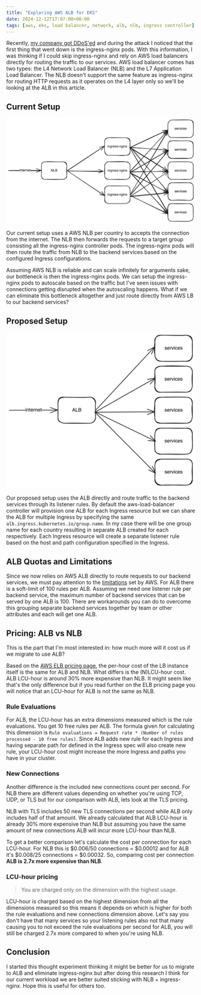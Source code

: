 ```yaml
---
title: "Exploring AWS ALB for EKS"
date: 2024-12-12T17:07:00+08:00
tags: [aws, eks, load balancer, network, alb, nlb, ingress controller]
---
```


Recently, [my company got DDoS'ed](https://pokgak.xyz/articles/we-got-ddosed/) and during the attack I noticed that the first thing that went down is the ingress-nginx pods. With this information, I was thinking if I could skip ingress-nginx and rely on AWS load balancers directly for routing the traffic to our services. AWS load balancer comes has two types: the L4 Network Load Balancer (NLB) and the L7 Application Load Balancer. The NLB doesn't support the same feature as ingress-nginx for routing HTTP requests as it operates on the L4 layer only so we'll be looking at the ALB in this article.

## Current Setup

![AWS NLB with ingress-nginx](images/lb-nlb-ingress-nginx.png)

Our current setup uses a AWS NLB per country to accepts the connection from the internet. The NLB then forwards the requests to a target group consisting all the ingress-nginx controller pods. The ingress-nginx pods will then route the traffic from NLB to the backend services based on the configured Ingress configurations.

Assuming AWS NLB is reliable and can scale infinitely for arguments sake, our bottleneck is then the ingress-nginx pods. We can setup the ingress-nginx pods to autoscale based on the traffic but I've seen issues with connections getting disrupted when the autoscaling happens. What if we can eliminate this bottleneck altogether and just route directly from AWS LB to our backend services?

## Proposed Setup

![AWS ALB without ingress-nginx](images/lb-alb.png)

Our proposed setup uses the ALB directly and route traffic to the backend services through its listener rules. By default the aws-load-balancer controller will provision one ALB for each Ingress resource but we can share the ALB for multiple Ingress by specifying the same `alb.ingress.kubernetes.io/group.name`. In my case there will be one group name for each country resulting in separate ALB created for each respectively. Each Ingress resource will create a separate listener rule based on the host and path configuration specified in the Ingress.

## ALB Quotas and Limitations

Since we now relies on AWS ALB directly to route requests to our backend services, we must pay attention to the [limitations](https://docs.aws.amazon.com/elasticloadbalancing/latest/application/load-balancer-limits.html) set by AWS. For ALB there is a soft-limit of 100 rules per ALB. Assuming we need one listener rule per backend service, the maximum number of backend services that can be served by one ALB is 100. There are workarounds you can do to overcome this grouping separate backend services together by team or other attributes and each will get one ALB.

## Pricing: ALB vs NLB

This is the part that I'm most interested in: how much more will it cost us if we migrate to use ALB?

Based on the [AWS ELB pricing page](https://aws.amazon.com/elasticloadbalancing/pricing/), the per-hour cost of the LB instance itself is the same for ALB and NLB. What differs is the (N)LCU-hour cost. ALB LCU-hour is around 30% more expensive than NLB. It might seem like that's the only difference but if you read further on the ELB pricing page you will notice that an LCU-hour for ALB is not the same as NLB.

### Rule Evaluations

For ALB, the LCU-hour has an extra dimensions measured which is the rule evaluations. You get 10 free rules per ALB. The formula given for calculating this dimension is `Rule evaluations = Request rate * (Number of rules processed - 10 free rules)`. Since ALB adds new rule for each Ingress and having separate path for defined in the Ingress spec will also create new rule, your LCU-hour cost might increase the more Ingress and paths you have in your cluster.

### New Connections

Another difference is the included new connections count per second. For NLB there are different values depending on whether you're using TCP, UDP, or TLS but for our comparison with ALB, lets look at the TLS pricing.

NLB with TLS includes 50 new TLS connections per second while ALB only includes half of that amount. We already calculated that ALB LCU-hour is already 30% more expensive than NLB but assuming you have the same amount of new connections ALB will incur more LCU-hour than NLB.

To get a better comparison let's calculate the cost per connection for each LCU-hour. For NLB this is $0.006/50 connections = $0.00012 and for ALB it's $0.008/25 connections = $0.00032. So, comparing cost per connection **ALB is 2.7x more expensive than NLB**.

### LCU-hour pricing

> You are charged only on the dimension with the highest usage.

LCU-hour is charged based on the highest dimension from all the dimensions measured so this means it depends on which is higher for both the rule evaluations and new connections dimension above. Let's say you don't have that many services so your listening rules also not that many causing you to not exceed the rule evaluations per second for ALB, you will still be charged 2.7x more compared to when you're using NLB.

## Conclusion

I started this thought experiment thinking it might be better for us to migrate to ALB and eliminate ingress-nginx but after doing this research I think for our current workload we are better suited sticking with NLB + ingress-nginx. Hope this is useful for others too.
